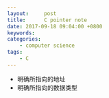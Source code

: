 ```yaml
---
layout:     post
title:      C pointer note
date: 2017-09-18 09:04:00 +0800
keywords:   
categories:   
	- computer science
tags:		
	- C
---
```


* 明确所指向的地址
* 明确所指向的数据类型